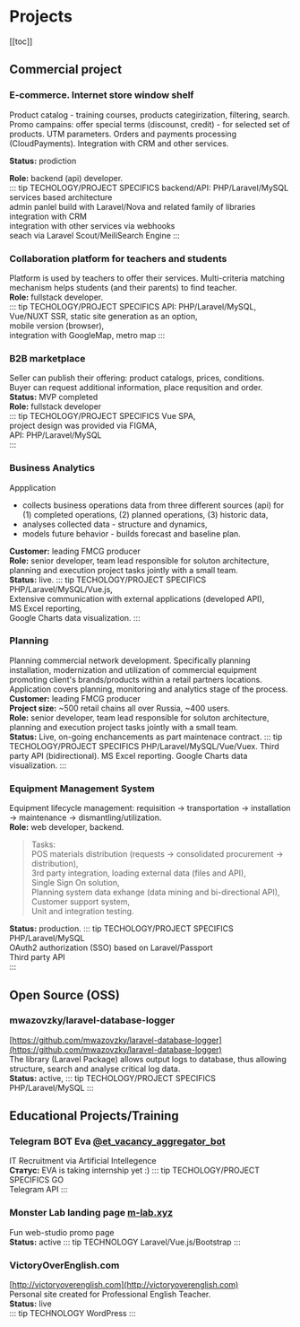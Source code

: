 <link rel="stylesheet" type="text/css" href="/style.css">

# Projects

[[toc]]

## Commercial project

### E-commerce. Internet store window shelf

Product catalog - training courses, products categirization, filtering, search.
Promo campains: offer special terms (discounst, credit) - for selected set of products.
UTM parameters. Orders and payments processing (CloudPayments).
Integration with CRM and other services.

**Status:** prodiction

**Role:** backend (api) developer.  
::: tip TECHOLOGY/PROJECT SPECIFICS
backend/API: PHP/Laravel/MySQL  
services based architecture  
admin panlel build with Laravel/Nova and related family of libraries  
integration with CRM  
integration with other services via webhooks  
seach via Laravel Scout/MeiliSearch Engine
:::

### Collaboration platform for teachers and students

Platform is used by teachers to offer their services.
Multi-criteria matching mechanism helps students (and their parents) to find teacher.  
**Role:** fullstack developer.  
::: tip TECHOLOGY/PROJECT SPECIFICS
API: PHP/Laravel/MySQL,  
Vue/NUXT SSR, static site generation as an option,  
mobile version (browser),  
integration with GoogleMap, metro map
:::

### B2B marketplace

Seller can publish their offering: product catalogs, prices, conditions.  
Buyer can request additional information, place requsition and order.  
**Status:** MVP completed  
**Role:** fullstack developer  
::: tip TECHOLOGY/PROJECT SPECIFICS
Vue SPA,  
project design was provided via FIGMA,  
API: PHP/Laravel/MySQL  
:::

### Business Analytics

Appplication

- collects business operations data from three different sources (api) for (1) completed operations, (2) planned operations, (3) historic data,
- analyses collected data - structure and dynamics,
- models future behavior - builds forecast and baseline plan.

**Customer:** leading FMCG producer  
**Role:** senior developer, team lead responsible for soluton architecture,
planning and execution project tasks jointly with a small team.  
**Status:** live.
::: tip TECHOLOGY/PROJECT SPECIFICS
PHP/Laravel/MySQL/Vue.js,  
Extensive communication with external applications (developed API),  
MS Excel reporting,  
Google Charts data visualization.
:::

### Planning

Planning commercial network development. Specifically planning installation, modernization and utilization of commercial equipment promoting client's brands/products within a retail partners locations.
Application covers planning, monitoring and analytics stage of the process.  
**Customer:** leading FMCG producer  
**Project size:** ~500 retail chains all over Russia, ~400 users.  
**Role:** senior developer, team lead responsible for soluton architecture, planning and execution project tasks jointly with a small team.  
**Status:** Live, on-going enchancements as part maintenace contract.
::: tip TECHOLOGY/PROJECT SPECIFICS
PHP/Laravel/MySQL/Vue/Vuex.
Third party API (bidirectional).
MS Excel reporting.
Google Charts data visualization.
:::

### Equipment Management System

Equipment lifecycle management: requisition → transportation → installation → maintenance → dismantling/utilization.  
**Role:** web developer, backend.

> Tasks:  
> POS materials distribution (requests → consolidated procurement → distribution),  
> 3rd party integration, loading external data (files and API),  
> Single Sign On solution,  
> Planning system data exhange (data mining and bi-directional API),  
> Customer support system,  
> Unit and integration testing.

**Status:** production.
::: tip TECHOLOGY/PROJECT SPECIFICS
PHP/Laravel/MySQL  
OAuth2 authorization (SSO) based on Laravel/Passport  
Third party API  
:::

## Open Source (OSS)

### mwazovzky/laravel-database-logger

[https://github.com/mwazovzky/laravel-database-logger](https://github.com/mwazovzky/laravel-database-logger)  
The library (Laravel Package) allows output logs to database, thus allowing structure, search and analyse critical log data.  
**Status:** active,
::: tip TECHOLOGY/PROJECT SPECIFICS
PHP/Laravel/MySQL
:::

## Educational Projects/Training

### Telegram BOT Eva [@et_vacancy_aggregator_bot](https://web.telegram.org/#/im?p=@et_vacancy_aggregator_bot)

IT Recruitment via Artificial Intellegence  
**Статус:** EVA is taking internship yet :)
::: tip TECHOLOGY/PROJECT SPECIFICS
GO  
Telegram API
:::

### Monster Lab landing page [m-lab.xyz](http://m-lab.xyz)

Fun web-studio promo page  
**Status:** active
::: tip TECHNOLOGY
Laravel/Vue.js/Bootstrap
:::

### VictoryOverEnglish.com

[http://victoryoverenglish.com](http://victoryoverenglish.com)  
Personal site created for Professional English Teacher.  
**Status:** live  
::: tip TECHNOLOGY
WordPress
:::
